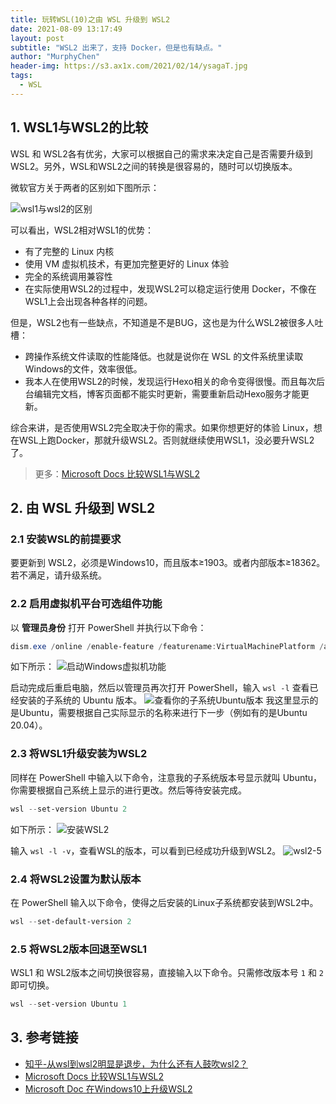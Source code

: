 ```yaml
---
title: 玩转WSL(10)之由 WSL 升级到 WSL2
date: 2021-08-09 13:17:49
layout: post
subtitle: "WSL2 出来了，支持 Docker，但是也有缺点。"
author: "MurphyChen"
header-img: https://s3.ax1x.com/2021/02/14/ysagaT.jpg
tags:
  - WSL
---
```


##  1. WSL1与WSL2的比较

WSL 和 WSL2各有优劣，大家可以根据自己的需求来决定自己是否需要升级到WSL2。另外，WSL和WSL2之间的转换是很容易的，随时可以切换版本。

微软官方关于两者的区别如下图所示：

![wsl1与wsl2的区别](https://cdn.jsdelivr.net/gh/Hacker-C/Picture-Bed@main/blog/wsl2.7h3hu8h5a4w0.png)

可以看出，WSL2相对WSL1的优势：
- 有了完整的 Linux 内核
- 使用 VM 虚拟机技术，有更加完整更好的 Linux 体验
- 完全的系统调用兼容性
- 在实际使用WSL2的过程中，发现WSL2可以稳定运行使用 Docker，不像在WSL1上会出现各种各样的问题。

但是，WSL2也有一些缺点，不知道是不是BUG，这也是为什么WSL2被很多人吐槽：
- 跨操作系统文件读取的性能降低。也就是说你在 WSL 的文件系统里读取 Windows的文件，效率很低。
- 我本人在使用WSL2的时候，发现运行Hexo相关的命令变得很慢。而且每次后台编辑完文档，博客页面都不能实时更新，需要重新启动Hexo服务才能更新。

综合来讲，是否使用WSL2完全取决于你的需求。如果你想更好的体验 Linux，想在WSL上跑Docker，那就升级WSL2。否则就继续使用WSL1，没必要升WSL2了。

> 更多：[Microsoft Docs 比较WSL1与WSL2](https://docs.microsoft.com/zh-cn/windows/wsl/compare-versions)

##  2. 由 WSL 升级到 WSL2

###  2.1 安装WSL的前提要求

要更新到 WSL2，必须是Windows10，而且版本≥1903。或者内部版本≥18362。若不满足，请升级系统。

###  2.2 启用虚拟机平台可选组件功能

以 **管理员身份** 打开 PowerShell 并执行以下命令：
```PowerShell
dism.exe /online /enable-feature /featurename:VirtualMachinePlatform /all /norestart
```
如下所示：
![启动Windows虚拟机功能](https://cdn.jsdelivr.net/gh/Hacker-C/Picture-Bed@main/blog/wsl2-2.3vvuxckdm2e0.png)

启动完成后重启电脑，然后以管理员再次打开 PowerShell，输入 `wsl -l` 查看已经安装的子系统的 Ubuntu 版本。
![查看你的子系统Ubuntu版本](https://cdn.jsdelivr.net/gh/Hacker-C/Picture-Bed@main/blog/wsl2-3.5hja77srnxc0.png)
我这里显示的是Ubuntu，需要根据自己实际显示的名称来进行下一步（例如有的是Ubuntu 20.04）。

###  2.3 将WSL1升级安装为WSL2

同样在 PowerShell 中输入以下命令，注意我的子系统版本号显示就叫 Ubuntu，你需要根据自己系统上显示的进行更改。然后等待安装完成。
```PowerShell
wsl --set-version Ubuntu 2
```
如下所示：
![安装WSL2](https://cdn.jsdelivr.net/gh/Hacker-C/Picture-Bed@main/blog/wsl2-4.vi80vl29b3k.png)

输入 `wsl -l -v`，查看WSL的版本，可以看到已经成功升级到WSL2。
![wsl2-5](https://cdn.jsdelivr.net/gh/Hacker-C/Picture-Bed@main/blog/wsl2-5.59iahrxqrg40.png)

###  2.4 将WSL2设置为默认版本

在 PowerShell 输入以下命令，使得之后安装的Linux子系统都安装到WSL2中。
```PowerShell
wsl --set-default-version 2
```

###  2.5 将WSL2版本回退至WSL1

WSL1 和 WSL2版本之间切换很容易，直接输入以下命令。只需修改版本号 `1` 和 `2` 即可切换。
```PowerShell
wsl --set-version Ubuntu 1
```

##  3. 参考链接

- [知乎-从wsl到wsl2明显是退步，为什么还有人鼓吹wsl2？](https://www.zhihu.com/question/424191615)
- [Microsoft Docs 比较WSL1与WSL2](https://docs.microsoft.com/zh-cn/windows/wsl/compare-versions)
- [Microsoft Doc 在Windows10上升级WSL2](https://docs.microsoft.com/zh-cn/windows/wsl/install-win10)
